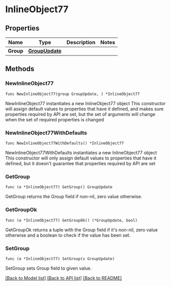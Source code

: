 # InlineObject77

## Properties

Name | Type | Description | Notes
------------ | ------------- | ------------- | -------------
**Group** | [**GroupUpdate**](groupUpdate.md) |  | 

## Methods

### NewInlineObject77

`func NewInlineObject77(group GroupUpdate, ) *InlineObject77`

NewInlineObject77 instantiates a new InlineObject77 object
This constructor will assign default values to properties that have it defined,
and makes sure properties required by API are set, but the set of arguments
will change when the set of required properties is changed

### NewInlineObject77WithDefaults

`func NewInlineObject77WithDefaults() *InlineObject77`

NewInlineObject77WithDefaults instantiates a new InlineObject77 object
This constructor will only assign default values to properties that have it defined,
but it doesn't guarantee that properties required by API are set

### GetGroup

`func (o *InlineObject77) GetGroup() GroupUpdate`

GetGroup returns the Group field if non-nil, zero value otherwise.

### GetGroupOk

`func (o *InlineObject77) GetGroupOk() (*GroupUpdate, bool)`

GetGroupOk returns a tuple with the Group field if it's non-nil, zero value otherwise
and a boolean to check if the value has been set.

### SetGroup

`func (o *InlineObject77) SetGroup(v GroupUpdate)`

SetGroup sets Group field to given value.



[[Back to Model list]](../README.md#documentation-for-models) [[Back to API list]](../README.md#documentation-for-api-endpoints) [[Back to README]](../README.md)


